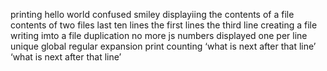 printing hello world
confused smiley
displayiing the contents of a file
contents of two files
last ten lines
the first lines
the third line
creating a file
writing imto a file
duplication
no more js
numbers
displayed one per line
unique
global regular expansion print
counting
‘what is next after that line’
‘what is next after that line’
